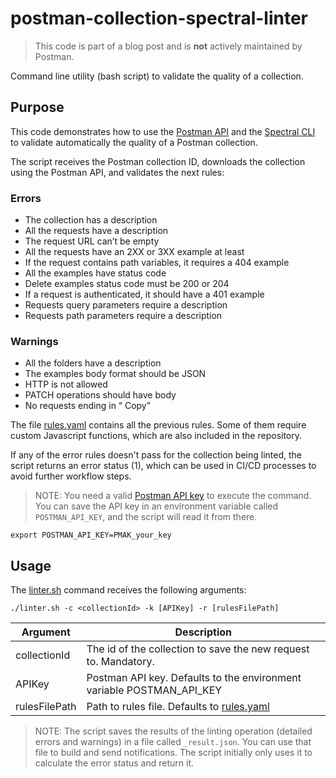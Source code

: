 # postman-collection-spectral-linter

> This code is part of a blog post and is **not** actively maintained by Postman.

Command line utility (bash script) to validate the quality of a collection.

## Purpose

This code demonstrates how to use the [Postman API](https://www.postman.com/postman/workspace/postman-public-workspace/collection/12959542-c8142d51-e97c-46b6-bd77-52bb66712c9a) and the [Spectral CLI](https://docs.stoplight.io/docs/spectral/9ffa04e052cc1-spectral-cli) to validate automatically the quality of a Postman collection.

The script receives the Postman collection ID, downloads the collection using the Postman API, and validates the next rules:

### Errors

- The collection has a description
- All the requests have a description
- The request URL can’t be empty
- All the requests have an 2XX or 3XX example at least
- If the request contains path variables, it requires a 404 example
- All the examples have status code
- Delete examples status code must be 200 or 204
- If a request is authenticated, it should have a 401 example
- Requests query parameters require a description
- Requests path parameters require a description

### Warnings

- All the folders have a description
- The examples body format should be JSON
- HTTP is not allowed
- PATCH operations should have body
- No requests ending in “ Copy”

The file [rules.yaml](rules.yaml) contains all the previous rules. Some of them require custom Javascript functions, which are also included in the repository.

If any of the error rules doesn't pass for the collection being linted, the script returns an error status (1), which can be used in CI/CD processes to avoid further workflow steps.

> NOTE: You need a valid [Postman API key](https://learning.postman.com/docs/developer/postman-api/authentication/) to execute the command. You can save the API key in an environment variable called `POSTMAN_API_KEY`, and the script will read it from there.

```shell
export POSTMAN_API_KEY=PMAK_your_key
```

## Usage

The [linter.sh](linter.sh) command receives the following arguments:

```shell
./linter.sh -c <collectionId> -k [APIKey] -r [rulesFilePath]
```

| Argument      | Description                                                           |
| ------------- | --------------------------------------------------------------------- |
| collectionId  | The id of the collection to save the new request to. Mandatory.       |
| APIKey        | Postman API key. Defaults to the environment variable POSTMAN_API_KEY |
| rulesFilePath | Path to rules file. Defaults to [rules.yaml](rules.yaml)              |

> NOTE: The script saves the results of the linting operation (detailed errors and warnings) in a file called `_result.json`. You can use that file to build and send notifications. The script initially only uses it to calculate the error status and return it.
